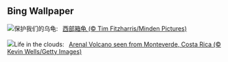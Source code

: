 ## Bing Wallpaper
![](https://www.bing.com/th?id=OHR.WesternBoxTurtle_ZH-CN6203163704_UHD.jpg&w=1000)保护我们的乌龟:&nbsp;&ensp;[西部箱龟 (© Tim Fitzharris/Minden Pictures)](https://www.bing.com/th?id=OHR.WesternBoxTurtle_ZH-CN6203163704_UHD.jpg)
<br><br/>
![](https://www.bing.com/th?id=OHR.BiodiverseCostaRica_EN-US2611109244_UHD.jpg&w=1000)Life in the clouds:&nbsp;&ensp;[Arenal Volcano seen from Monteverde, Costa Rica (© Kevin Wells/Getty Images)](https://www.bing.com/th?id=OHR.BiodiverseCostaRica_EN-US2611109244_UHD.jpg)
<br><br/>
